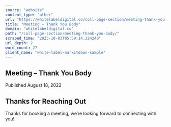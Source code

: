 ```yaml
---
source: "website"
content_type: "other"
url: "https://whitelabeldigital.co/coll-page-section/meeting-thank-you-body/"
title: "Meeting – Thank You Body"
domain: "whitelabeldigital.co"
path: "/coll-page-section/meeting-thank-you-body/"
scraped_time: "2025-10-03T05:59:14.324240"
url_depth: 2
word_count: 27
client_name: "white-label-markitdown-sample"
---
```


## Meeting – Thank You Body

Published August 18, 2022

## Thanks for Reaching Out

Thanks for booking a meeting, we’re looking forward to connecting with you!